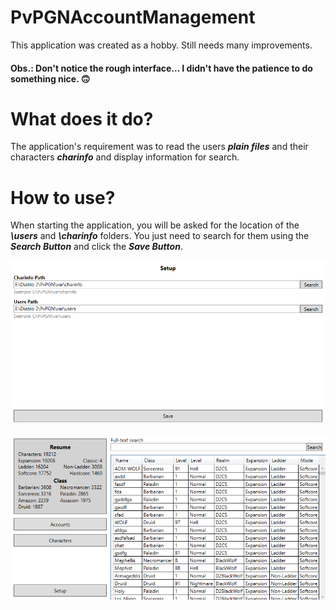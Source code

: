 # PvPGNAccountManagement
This application was created as a hobby. Still needs many improvements.

#### Obs.: Don't notice the rough interface... I didn't have the patience to do something nice. 🙃

# What does it do?
The application's requirement was to read the users ***plain files*** and their characters ***charinfo*** and display information for search.

# How to use?
When starting the application, you will be asked for the location of the ***\users*** and ***\charinfo*** folders. You just need to search for them using the ***Search Button*** and click the ***Save Button***.

![alt text](https://github.com/rodolfoorl/PvPGNAccountManagement/blob/master/preview1.png?raw=true)

![alt text](https://github.com/rodolfoorl/PvPGNAccountManagement/blob/master/preview2.png?raw=true)
